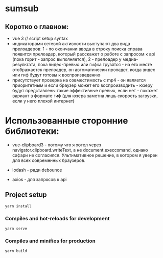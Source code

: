 # sumsub

## Коротко о главном:

- vue 3 // script setup syntax
- индикаторами сетевой активности выступают два вида прелоадеров: 1 - по окончании ввода в строку поиска справа появится прелоадер, который расскажет о работе с запросом к api (пока горит - запрос выполняется), 2 - прелоадер у медиа-результата, пока видео-превью или гифка грузятся - на его месте отображается прелоадер, он автоматически пропадет, когда видео или гиф будут готовы к воспроизведению
- присутствует проверка на совместимость с mp4 - он является приоритетным и если браузер может его воспроизводить - юзеру будут представлены такие эффективные превью, если нет - покажет вариант в формате гиф (для юзера заметна лишь скорость загрузки, если у него плохой интернет)

# Использованные сторонние библиотеки:

- vue-clipboard3 - потому что я хотел через navigator.clipboard.writeText, а не document.execcomand, однако сафари не согласился. Ультимативное решение, в котором я уверен для всех современных браузеров.

- lodash - ради debounce

- axios - для запросов к api


## Project setup
```
yarn install
```

### Compiles and hot-reloads for development
```
yarn serve
```

### Compiles and minifies for production
```
yarn build
```
